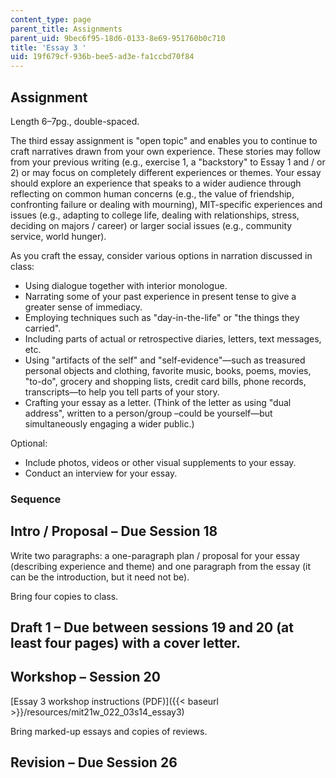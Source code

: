 ```yaml
---
content_type: page
parent_title: Assignments
parent_uid: 9bec6f95-18d6-0133-8e69-951760b0c710
title: 'Essay 3 '
uid: 19f679cf-936b-bee5-ad3e-fa1ccbd70f84
---
```


Assignment
----------

Length 6–7pg., double-spaced.

The third essay assignment is "open topic" and enables you to continue to craft narratives drawn from your own experience. These stories may follow from your previous writing (e.g., exercise 1, a "backstory" to Essay 1 and / or 2) or may focus on completely different experiences or themes. Your essay should explore an experience that speaks to a wider audience through reflecting on common human concerns (e.g., the value of friendship, confronting failure or dealing with mourning), MIT-specific experiences and issues (e.g., adapting to college life, dealing with relationships, stress, deciding on majors / career) or larger social issues (e.g., community service, world hunger).

As you craft the essay, consider various options in narration discussed in class:

*   Using dialogue together with interior monologue.
*   Narrating some of your past experience in present tense to give a greater sense of immediacy.
*   Employing techniques such as "day-in-the-life" or "the things they carried".
*   Including parts of actual or retrospective diaries, letters, text messages, etc.
*   Using "artifacts of the self" and "self-evidence"—such as treasured personal objects and clothing, favorite music, books, poems, movies, "to-do", grocery and shopping lists, credit card bills, phone records, transcripts—to help you tell parts of your story.
*   Crafting your essay as a letter. (Think of the letter as using "dual address", written to a person/group –could be yourself—but simultaneously engaging a wider public.)

Optional:

*   Include photos, videos or other visual supplements to your essay.
*   Conduct an interview for your essay.

### **Sequence**

Intro / Proposal – Due Session 18
---------------------------------

Write two paragraphs: a one-paragraph plan / proposal for your essay (describing experience and theme) and one paragraph from the essay (it can be the introduction, but it need not be).

Bring four copies to class.

Draft 1 – Due between sessions 19 and 20 (at least four pages) with a cover letter.
-----------------------------------------------------------------------------------

Workshop – Session 20
---------------------

[Essay 3 workshop instructions (PDF)]({{< baseurl >}}/resources/mit21w_022_03s14_essay3)

Bring marked-up essays and copies of reviews.

Revision – Due Session 26
-------------------------